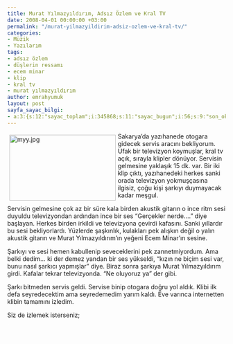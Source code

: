 ```yaml
---
title: Murat Yılmazyıldırım, Adsız Özlem ve Kral TV
date: 2008-04-01 00:00:00 +03:00
permalink: "/murat-yilmazyildirim-adsiz-ozlem-ve-kral-tv/"
categories:
- Müzik
- Yazılarım
tags:
- adsız özlem
- düşlerin ressamı
- ecem minar
- klip
- kral tv
- murat yılmazyıldırım
author: emrahyumuk
layout: post
sayfa_sayac_bilgi:
- a:3:{s:12:"sayac_toplam";i:345868;s:11:"sayac_bugun";i:56;s:9:"son_okuma";i:1366295002;}
---
```


<img class="alignleft" style="border: 0pt none; margin: 5px; float: left;" src="http://img383.imageshack.us/img383/2196/myywy9.jpg" border="1" alt="myy.jpg" hspace="5" vspace="5" width="245" height="152" align="left" />Sakarya&#8217;da yazıhanede otogara gidecek servis aracını bekliyorum. Ufak bir televizyon koymuşlar, kral tv açık, sırayla klipler dönüyor. Servisin gelmesine yaklaşık 15 dk. var. Bir iki klip çıktı, yazıhanedeki herkes sanki orada televizyon yokmuşçasına ilgisiz, çoğu kişi şarkıyı duymayacak kadar meşgul.

Servisin gelmesine çok az bir süre kala birden akustik gitarın o ince ritm sesi duyuldu televizyondan ardından ince bir ses &#8220;Gerçekler nerde&#8230;.&#8221; diye başlayan. Herkes birden irkildi ve televizyona çevirdi kafasını. Sanki yıllardır bu sesi bekliyorlardı. Yüzlerde şaşkınlık, kulakları pek alışkın değil o yalın akustik gitarın ve Murat Yılmazyıldırım&#8217;ın yeğeni Ecem Minar&#8217;ın sesine.

<!--more-->

Şarkıyı ve sesi hemen kabullenip seveceklerini pek zannetmiyordum. Ama belki dedim&#8230; ki der demez yandan bir ses yükseldi, &#8220;kızın ne biçim sesi var, bunu nasıl şarkıcı yapmışlar&#8221; diye. Biraz sonra şarkıya Murat Yılmazyıldırım girdi. Kafalar tekrar televizyonda. &#8220;Ne oluyoruz ya&#8221; der gibi.

Şarkı bitmeden servis geldi. Servise binip otogara doğru yol aldık. Klibi ilk defa seyredecektim ama seyredemedim yarım kaldı. Eve varınca internetten klibin tamamını izledim.

Siz de izlemek isterseniz;  
<span style="color: #ffffff;">.</span><a href="http://www.dailymotion.com/emrahyumuk/video/x5bshj" target="_blank"><br /> </a>



<span style="color: #ffffff;">.</span>